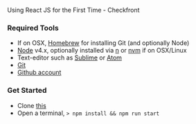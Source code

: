 Using React JS for the First Time - Checkfront

### Required Tools

* If on OSX, [Homebrew](http://brew.sh/) for installing Git (and optionally Node)
* [Node](https://nodejs.org/en/) v4.x, optionally installed via [n](https://github.com/tj/n) or [nvm](https://github.com/creationix/nvm) if on OSX/Linux
* Text-editor such as [Sublime](https://www.sublimetext.com/) or [Atom](https://atom.io/)
* [Git](https://git-scm.com/)
* [Github account](https://github.com)

### Get Started

* Clone [this](https://github.com/Checkfront/startupslam2016)
* Open a terminal, `> npm install && npm run start`
